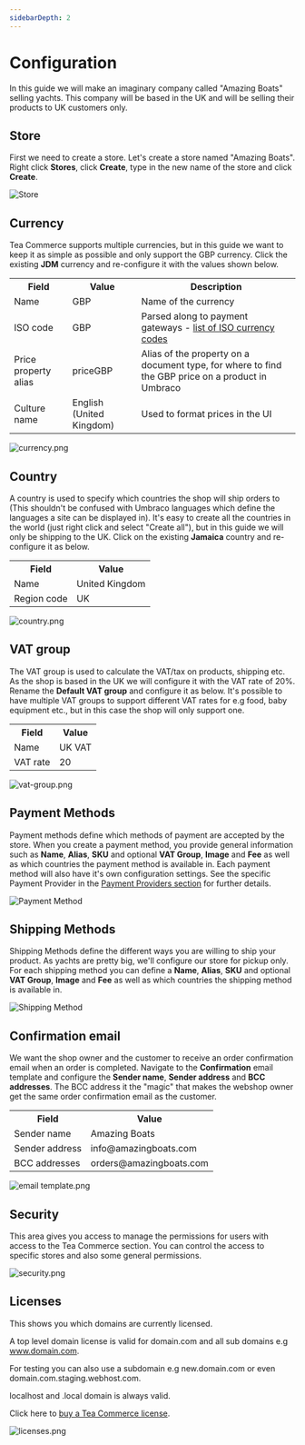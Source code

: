 ```yaml
---
sidebarDepth: 2
---
```

# Configuration

In this guide we will make an imaginary company called "Amazing Boats" selling yachts. This company will be based in the UK and will be selling their products to UK customers only.

## Store

First we need to create a store. Let's create a store named "Amazing Boats". Right click **Stores**, click **Create**, type in the new name of the store and click **Create**.

![Store](/img/store.png)

## Currency

Tea Commerce supports multiple currencies, but in this guide we want to keep it as simple as possible and only support the GBP currency. Click the existing **JDM** currency and re-configure it with the values shown below.

<table>
	<tr>
		<th>Field</th>
		<th>Value</th>
		<th>Description</th>
	</tr>
	<tr>
		<td>Name</td>
		<td>GBP</td>
		<td>Name of the currency</td>
	</tr>
	<tr>
		<td>ISO code</td>
		<td>GBP</td>
		<td>Parsed along to payment gateways - <a href="https://en.wikipedia.org/wiki/ISO_4217#Active_codes" target="_blank">list of ISO currency codes</a></td>
	</tr>
	<tr>
		<td>Price property alias</td>
		<td>priceGBP</td>
		<td>Alias of the property on a document type, for where to find the GBP price on a product in Umbraco</td>
	</tr>
	<tr>
		<td>Culture name</td>
		<td>English (United Kingdom)</td>
		<td>Used to format prices in the UI</td>
	</tr>
</table>

![currency.png](/img/093b15d-currency.png)

## Country

A country is used to specify which countries the shop will ship orders to (This shouldn't be confused with Umbraco languages which define the languages a site can be displayed in). It's easy to create all the countries in the world (just right click and select "Create all"), but in this guide we will only be shipping to the UK. Click on the existing **Jamaica** country and re-configure it as below.

<table>
	<tr>
		<th>Field</th>
		<th>Value</th>
	</tr>
	<tr>
		<td>Name</td>
		<td>United Kingdom</td>
	</tr>
	<tr>
		<td>Region code</td>
		<td>UK</td>
	</tr>
</table>

![country.png](/img/973ee1d-country.png)

## VAT group

The VAT group is used to calculate the VAT/tax on products, shipping etc. As the shop is based in the UK we will configure it with the VAT rate of 20%. Rename the **Default VAT group** and configure it as below. It's possible to have multiple VAT groups to support different VAT rates for e.g food, baby equipment etc., but in this case the shop will only support one.

<table>
	<tr>
		<th>Field</th>
		<th>Value</th>
	</tr>
	<tr>
		<td>Name</td>
		<td>UK VAT</td>
	</tr>
	<tr>
		<td>VAT rate</td>
		<td>20</td>
	</tr>
</table>

![vat-group.png](/img/cb452cd-vat-group.png)

## Payment Methods

Payment methods define which methods of payment are accepted by the store. When you create a payment method, you provide general information such as **Name**, **Alias**, **SKU** and optional **VAT Group**, **Image** and **Fee** as well as which countries the payment method is available in. Each payment method will also have it's own configuration settings. See the specific Payment Provider in the [Payment Providers section](../../payment-providers/) for further details.

![Payment Method](/img/payment-method.png)

## Shipping Methods

Shipping Methods define the different ways you are willing to ship your product. As yachts are pretty big, we'll configure our store for pickup only. For each shipping method you can define a **Name**, **Alias**, **SKU** and optional **VAT Group**, **Image** and **Fee** as well as which countries the shipping method is available in.

![Shipping Method](/img/shipping-method.png)

## Confirmation email

We want the shop owner and the customer to receive an order confirmation email when an order is completed. Navigate to the **Confirmation** email template and configure the **Sender name**, **Sender address** and **BCC addresses**. The BCC address it the "magic" that makes the webshop owner get the same order confirmation email as the customer.

<table>
	<tr>
		<th>Field</th>
		<th>Value</th>
	</tr>
	<tr>
		<td>Sender name</td>
		<td>Amazing Boats</td>
	</tr>
	<tr>
		<td>Sender address</td>
		<td>info@amazingboats.com</td>
	</tr>
	<tr>
		<td>BCC addresses</td>
		<td>orders@amazingboats.com</td>
	</tr>
</table>

![email template.png](/img/7140923-email_template.png)

## Security

This area gives you access to manage the permissions for users with access to the Tea Commerce section. You can control the access to specific stores and also some general permissions.

![security.png](/img/37b6cd8-security.png)

## Licenses 

This shows you which domains are currently licensed.

A top level domain license is valid for domain.com and all sub domains e.g www.domain.com.

For testing you can also use a subdomain e.g new.domain.com or even domain.com.staging.webhost.com.

localhost and .local domain is always valid.

Click here to [buy a Tea Commerce license](https://teacommerce.net/).

![licenses.png](/img/0340ffa-licenses.png)
